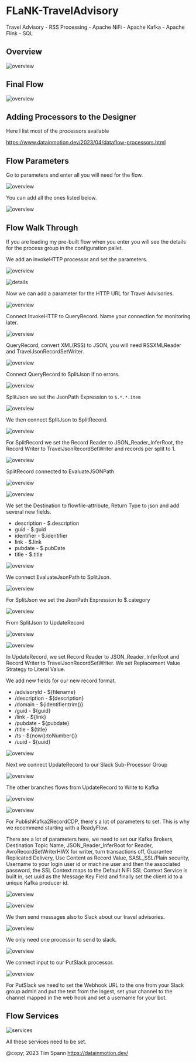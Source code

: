 # FLaNK-TravelAdvisory

Travel Advisory - RSS Processing - Apache NiFi - Apache Kafka - Apache Flink - SQL


## Overview


![overview](https://raw.githubusercontent.com/tspannhw/FLaNK-TravelAdvisory/main/images/traveladvisory.png)


## Final Flow

![overview](images/cloudflow/nififlow1.jpg)



## Adding Processors to the Designer

Here I list most of the processors available

https://www.datainmotion.dev/2023/04/dataflow-processors.html



## Flow Parameters

Go to parameters and enter all you will need for the flow.


![overview](images/slack/gotoparameters.jpg)


You can add all the ones listed below.

![overview](images/slack/parameterslist.jpg)



## Flow Walk Through

If you are loading my pre-built flow when you enter you will see the details for the process group in the configuration pallet.

We add an invokeHTTP processor and set the parameters.


![overview](images/slack/step1.jpg)


![details](images/slack/step1b.jpg)

Now we can add a parameter for the HTTP URL for Travel Advisories.



![overview](images/slack/step2.jpg)

Connect InvokeHTTP to QueryRecord.   Name your connection for monitoring later.


![overview](images/slack/step3.jpg)

QueryRecord, convert XML(RSS) to JSON, you will need RSSXMLReader and TravelJsonRecordSetWriter.


![overview](images/slack/step4.jpg)

Connect QueryRecord to SplitJson if no errors.


![overview](images/slack/step5.jpg)

SplitJson we set the JsonPath Expression to ```` $.*.*.item ````


![overview](images/slack/step6.jpg)

We then connect SplitJson to SplitRecord.


![overview](images/slack/step7.jpg)

For SplitRecord we set the Record Reader to JSON_Reader_InferRoot, the Record Writer to TravelJsonRecordSetWriter and records per split to 1.


![overview](images/slack/step8.jpg)

SplitRecord connected to EvaluateJSONPath


![overview](images/slack/step9.jpg)


![overview](images/slack/step9b.jpg)

We set the Destination to flowfile-attribute, Return Type to json and add several new fields.

* description  - $.description
* guid - $.guid
* identifier - $.identifier
* link - $.link
* pubdate - $.pubDate
* title - $.title



![overview](images/slack/step10.jpg)

We connect EvaluateJsonPath to SplitJson.


![overview](images/slack/step11.jpg)

For SplitJson we set the JsonPath Expression to $.category


![overview](images/slack/step12.jpg)

From SplitJson to UpdateRecord

![overview](images/slack/step14.jpg)



![overview](images/slack/step14b.jpg)

In UpdateRecord, we set Record Reader to JSON_Reader_InferRoot and Record Writer to TravelJsonRecordSetWriter.   We set Replacement Value Strategy to Literal Value.

We add new fields for our new record format.

* /advisoryId - ${filename}
* /description - ${description}
* /domain - ${identifier:trim()}
* /guid - ${guid}
* /link - ${link}
* /pubdate - ${pubdate}
* /title - ${title}
* /ts - ${now():toNumber()}
* /uuid - ${uuid} 

![overview](images/slack/step15.jpg)

Next we connect UpdateRecord to our Slack Sub-Processor Group

![overview](images/slack/step16.jpg)

The other branches flows from UpdateRecord to Write to Kafka

![overview](images/slack/step17.jpg)

![overview](images/slack/step17b.jpg)

For PublishKafka2RecordCDP, there's a lot of parameters to set.  This is why we recommend starting with a ReadyFlow.

There are a lot of parameters here, we need to set our Kafka Brokers, Destination Topic Name, JSON_Reader_InferRoot for Reader, AvroRecordSetWriterHWX for writer,
turn transactions off, Guarantee Replicated Delivery, Use Content as Record Value, SASL_SSL/Plain security, Username to your login user id or machine user and then the associated password,
the SSL Context maps to the Default NiFi SSL Context Service is built in, set uuid as the Message Key Field and finally set the client.id to a unique Kafka producer id.

![overview](images/slack/step18.jpg)

![overview](images/slack/step19.jpg)

We then send messages also to Slack about our travel advisories.

![overview](images/slack/step20slackgroupinside.jpg)

We only need one processor to send to slack.

![overview](images/slack/step21.jpg)

We connect input to our PutSlack processor.

![overview](images/slack/step22PutSlack.jpg)

For PutSlack we need to set the Webhook URL to the one from your Slack group admin and put the text from the ingest, set your channel to the channel mapped in the web hook and set a username for your bot.



## Flow Services

![services](images/slack/services.jpg)

All these services need to be set.


@copy; 2023 Tim Spann https://datainmotion.dev/
